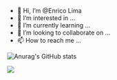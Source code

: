 - 👋 Hi, I’m @Enrico Lima
- 👀 I’m interested in ...
- 🌱 I’m currently learning ...
- 💞️ I’m looking to collaborate on ...
- 📫 How to reach me ...

![Anurag's GitHub stats](https://github-readme-stats.vercel.app/api?username=enricoli&theme=great-gatsby&show_icons=true?theme=great-gatsby)

<a href="https://github.com/ashwanisng">
  <img align="center" src="https://github-readme-stats.vercel.app/api/top-langs/?username=enricoli&theme=great-gatsby&hide=glsl,python" />
</a>

<!---
EnricoLi/EnricoLi is a ✨ special ✨ repository because its `README.md` (this file) appears on your GitHub profile.
You can click the Preview link to take a look at your changes.
--->
